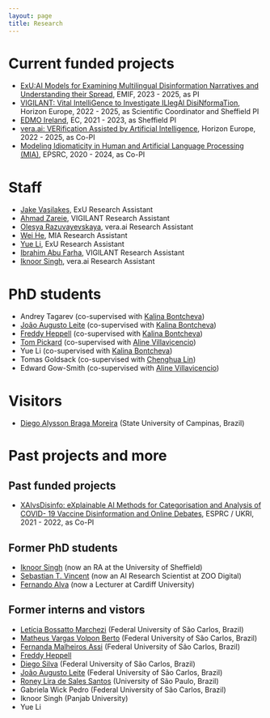 ```yaml
---
layout: page
title: Research
---
```


# Current funded projects
- [ExU:AI Models for Examining Multilingual Disinformation Narratives and Understanding their Spread](https://exuproject.sites.sheffield.ac.uk), EMIF, 2023 - 2025, as PI
- [VIGILANT: Vital IntelliGence to Investigate ILlegAl DisiNformaTion](https://www.vigilantproject.eu), Horizon Europe, 2022 - 2025, as Scientific Coordinator and Sheffield PI
- [EDMO Ireland](https://edmohub.ie), EC, 2021 - 2023, as Sheffield PI
- [vera.ai: VERification Assisted by Artificial Intelligence](https://www.veraai.eu/home), Horizon Europe, 2022 - 2025, as Co-PI
- [Modeling Idiomaticity in Human and Artificial Language Processing (MIA)](https://gow.epsrc.ukri.org/NGBOViewGrant.aspx?GrantRef=EP/T02450X/1), EPSRC, 2020 - 2024, as Co-PI

# Staff
- [Jake Vasilakes](https://jvasilakes.github.io/about/), ExU Research Assistant
- [Ahmad Zareie](https://www.sheffield.ac.uk/dcs/people/research-staff/ahmad-zareie), VIGILANT Research Assistant
- [Olesya Razuvayevskaya](https://www.sheffield.ac.uk/dcs/people/research-staff/olesya-razuvayevskaya), vera.ai Research Assistant
- [Wei He](https://www.sheffield.ac.uk/dcs/people/research-staff/wei-he), MIA Research Assistant
- [Yue Li](https://www.sheffield.ac.uk/dcs/people/research-staff/yue-li), ExU Research Assistant
- [Ibrahim Abu Farha](https://iabufarha.github.io), VIGILANT Research Assistant
- [Iknoor Singh](https://www.sheffield.ac.uk/dcs/people/research-staff/iknoor-singh), vera.ai Research Assistant

# PhD students
- Andrey Tagarev (co-supervised with [Kalina Bontcheva](https://www.sheffield.ac.uk/dcs/people/academic/kalina-bontcheva))
- [João Augusto Leite](https://github.com/JAugusto97) (co-supervised with [Kalina Bontcheva](https://www.sheffield.ac.uk/dcs/people/academic/kalina-bontcheva))
- [Freddy Heppell](https://freddyheppell.com) (co-supervised with [Kalina Bontcheva](https://www.sheffield.ac.uk/dcs/people/academic/kalina-bontcheva))
- [Tom Pickard](https://scholar.google.co.uk/citations?hl=en&user=UYm_kHQAAAAJ) (co-supervised with [Aline Villavicencio](https://www.sheffield.ac.uk/dcs/people/academic/aline-villavicencio))
- Yue Li (co-supervised with [Kalina Bontcheva](https://www.sheffield.ac.uk/dcs/people/academic/kalina-bontcheva))
- Tomas Goldsack (co-supervised with [Chenghua Lin](https://www.sheffield.ac.uk/dcs/people/academic/chenghua-lin))
- Edward Gow-Smith (co-supervised with [Aline Villavicencio](https://www.sheffield.ac.uk/dcs/people/academic/aline-villavicencio))


# Visitors
- [Diego Alysson Braga Moreira](https://scholar.google.co.uk/citations?user=8ReLo1wAAAAJ) (State University of Campinas, Brazil)
  
# Past projects and more

## Past funded projects
- [XAIvsDisinfo: eXplainable AI Methods for Categorisation and Analysis of COVID- 19 Vaccine Disinformation and Online Debates](https://gow.epsrc.ukri.org/NGBOViewGrant.aspx?GrantRef=EP/W011212/1), ESPRC / UKRI, 2021 - 2022, as Co-PI

## Former PhD students
- [Iknoor Singh](https://iknoorjobs.github.io) (now an RA at the University of Sheffield)
- [Sebastian T. Vincent](https://www.linkedin.com/in/st-vincent1/?locale=pl_PL) (now an AI Research Scientist at ZOO Digital)
- [Fernando Alva](https://feralvam.github.io) (now a Lecturer at Cardiff University)

## Former interns and vistors
- [Letícia Bossatto Marchezi](https://sites.google.com/site/lalicufscar/pessoas/let%C3%ADcia-bossatto-marchezi?authuser=0) (Federal University of São Carlos, Brazil)
- [Matheus Vargas Volpon Berto](https://bv.fapesp.br/en/pesquisador/716782/matheus-vargas-volpon-berto) (Federal University of São Carlos, Brazil)
- [Fernanda Malheiros Assi](https://sites.google.com/site/lalicufscar/pessoas/fernanda-malheiros-assi) (Federal University of São Carlos, Brazil)
- [Freddy Heppell](https://freddyheppell.com)
- [Diego Silva](https://sites.google.com/view/diegofsilva) (Federal University of São Carlos, Brazil)
- [João Augusto Leite](https://github.com/JAugusto97) (Federal University of São Carlos, Brazil)
- [Roney Lira de Sales Santos](https://github.com/roneysco) (University of São Paulo, Brazil)
- Gabriela Wick Pedro (Federal University of São Carlos, Brazil)
- Iknoor Singh (Panjab University)
- Yue Li

